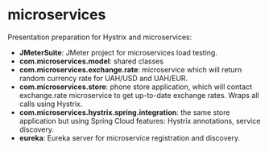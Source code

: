 # microservices
Presentation preparation for Hystrix and microservices:
- **JMeterSuite**: JMeter project for microservices load testing.
- **com.microservices.model**: shared classes
- **com.microservices.exchange.rate**: microservice which will return random currency rate for UAH/USD and UAH/EUR.
- **com.microservices.store**: phone store application, which will contact exchange.rate microservice to get up-to-date exchange rates. Wraps all calls using Hystrix.
- **com.microservices.hystrix.spring.integration**: the same store application but using Spring Cloud features: Hystrix annotations, service discovery.
- **eureka**: Eureka server for microservice registration and discovery.
